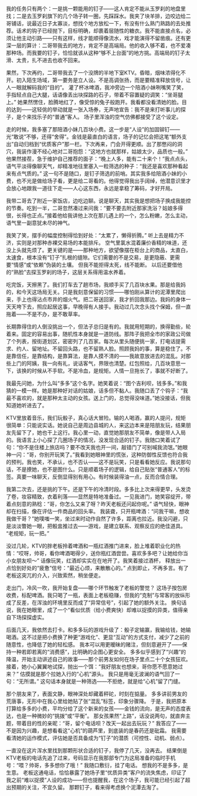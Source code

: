 我的任务只有两个：一是挑一颗能用的钉子——这人肯定不能从玉罗刹的地盘里找；二是去玉罗刹旗下的几个场子转一圈，先踩踩水。我夹了块羊排，边咬边给二哥铺话，说最近日子太寡淡，想找个地方放松一下，有没有什么熟门熟路的去处推荐。话术的钩子已经抛下，目标明确，却裹着层随性的糖衣。我不能直接点名，必须让他主动引路——只有这样，线才能顺得像流水，戏才能演得不留凿痕。还有更深一层的算计：二哥带我去的地方，肯定不是高端局。他的收入够不着，也不爱凑那种场。而我要的钉子，恰恰就该从这种“够不上台面”的地方挑。高端局的钉子太滑、太贵，扎不进去也收不回来。

果然，下次再约，二哥带我去了一个没牌的半地下室KTV。昏暗，烟味浓得化不开。初入陌生场域，第一要务是立人设。不是高调张扬，而是要精准释放信号，让人一眼就解码我的“目的”。 灌了杯冰啤酒，我冲旁边一个陪酒小妹咧嘴笑了笑，手指轻点自己大腿，话语像丢出块探路的石子，带着不容置疑的调笑：“坐哥腿上。” 她果然愣住，脸腾地红了，像受惊的兔子般跑开。我看都没看清她的脸。目的达到——这轻佻的举动就是一张入场券，无声地宣告：我不是来打听事儿的探子，是个来找乐子的“普通”客人。 场子里浑浊的空气仿佛都接受了这个设定。

走的时候，我多塞了那陪酒小妹几百块小费。这一步是“人设”的加固铆钉——光“敢说”不够，还得“舍得”。金钱是最直白的语言，场子的记忆会把这笔“额外支出”自动归档到“优质客户”那一栏。下次再来，门会开得更顺。出了那憋闷的洞穴，我装作漫不经心地对二哥抱怨：“这地方也就那样，姑娘太少，品质也一般。” 他果然接茬，急于维护自己推荐的面子：“晚上人多，能有二十来个！”我点点头，语气平淡得像聊天气，却精准地往里塞入一粒筛选的种子：“我还是喜欢那种看起来有点气质的。” 这一句不是随口，是钉子筛选的前哨。其实我多给陪酒小妹的小费，也不光是做给场子看，更是给二哥看的。他得觉得我出手阔绰，他潜意识里才会放心地跟我一道往下走——人心这东西，永远是拿稳了筹码，才好开局。

我带二哥去了附近一家饭店，边吃边聊。说是聊天，其实我是想把场子换成我能控的节奏。吃到一半，二哥忽然凑过来问我：“要不要去附近那家洗浴？姑娘多得很，长得也正点。”接着他给我讲他上次在那儿遇上的一个，怎么粉嫩，怎么主动，语气里一副意犹未尽的神气。

我笑了笑，摆手的幅度控制得恰到好处：“太累了，懒得折腾。” 听上去是精力不济，实则是对那种赤裸交易场的本能排斥。 空气里氯水混着廉价香精的味道，还没上头就先烦了。更关键的是——那种地方，欲望像摆在柜台上的商品，太直白，太速食，根本没有“钉子”扎根的缝隙。它们需要的不是交易，是更隐蔽、更需要“情感”或“依赖”伪装的土壤。 但我不能拒得太死，线不能断。 以后还要借他的“熟脸”去探玉罗刹的场子，这层关系得用温水养着。

吃完饭，天擦黑了。我们打车去了趟市场，我顺手买了几百块水果。那是给我妈的，和今天这场局无关。只是我刻意保留的习惯——哪怕刚从算计的泥潭里爬出来，手上也得沾点市井的烟火气。把二哥送回家，我才折回我那边。我妈的身体一天天垮下去，照应起居这事，早晚得有人接手。我动过几次念头找个保姆，但一直拖着——不是不办，是不敢草率。

长期靠得住的人倒没挑出一个，但法子总归是有的。我就用短期的，换得勤些，轮着来。固定的容易出事，随机性本身就是一道防线。那阵子我把全市的家政公司做了个列表，按街道划区，密密列了几百家。每次从里头随便挑一家，打电话提需求、约人、留地址。不留回头路，也不留熟人脸。照顾我妈的事，算是稳住了。不是靠信任，是靠结构，是靠算法，是靠人摸不清的——我故意放进去的混乱。对那些上门的阿姨，我一向有礼，说话客气，界限也清楚。红包照给，几百块意思一下，该换的时候从不手软。不是冷血，是规矩。人情一旦拖长了，事就不好断了。

我最先问她，为什么叫“多多”这个名字。她笑着说：“图个吉利呗，钱多多。”和我猜的一模一样。她是那种好对话的姑娘，话多但不黏人。我随口丢了个钩子：“我最不喜欢的，就是那种太主动的女孩。送上门的，总觉得没味道。”她没接话，但我知道她听进去了。

KTV里放着音乐，我们玩骰子，真心话大冒险。输的人喝酒，赢的人提问，规矩很简单：只能说实话。她说自己是周边县城的人，来这边本来是陪朋友玩，结果朋友先留下了，她也干上这行。我心里一动，直觉她那朋友不简单，像是带人入局的。我语言上小心探了几圈场子的情况，没发现合适的钉子。我随口笑着试了句：“你不是住楼上旅店吗？要不改天我也开一间，敲错门了可别喊我流氓。”她眼神一闪：“哥，你别开玩笑了。”我看到她眼神里的慌张，这种防御性反馈也符合我的预判。我也笑，不承认，也不否认——这不是玩笑，只是看看她反应。我说那句话，不是撩她，也不是图什么。只是顺着场子的逻辑，给自己贴张“普通客人”的标签。真要一味聊天，反倒显得别有用心。有时候装得油一点，反而合情合理。

我第二次去，还是挑的下午。还是下午的冷清时段。多多比上次来得更早，头发烫了卷，妆容精致，衣着利落——显然是特地准备过。一见我进门，她笑容绽开，带着点刻意的熟稔：“哥，你怎么又来了呀？昨天老板还问起你呢。” 语气轻快，眼神却在扫描，像在评估一件商品的回头率。 我装聋，只开瓶啤酒：“问我干嘛，想收我做干哥？”她噗嗤一笑，坐过来时动作自然了许多，距离也拉近。我没闪避，只是淡淡瞥她一眼，把骰盅推过去——游戏，是建立联系、观察反应的绝佳道具。 “老规矩，玩一把。”

没过几轮，KTV的胖老板拎着啤酒和一瓶红酒推门进来，脸上堆着职业化的热情：“哎呀，帅哥，看你啤酒喝得少，送你瓶红酒尝尝。喜欢多多吧？让她给你当小女朋友呗～” 话像玩笑，红酒却实实在在地开了。我笑着接过酒杯， 释放出一点恰到好处的“疲惫”信号：“最近心烦，来散散心的。” 点到即止，不再多言。有了老板这突兀的介入，兴致索然，稍坐便走。

走出门，冷风一吹，我开始复盘——哪个环节触发了老板的警觉？ 这场子按包房收费，标配啤酒。我只喝了一瓶，表面上老板稳赚，但我的“克制”与常客的放纵形成了反差，在浑浊的环境里反而成了“异常信号”，引起了她的额外关注。 换句话说，我在她眼里，成了一个“看似优质（给小费爽快）却难以捉摸的异类，值得亲自下场探探虚实。

后面几天，我依然去打卡。和多多玩的游戏升级了：骰子定输赢，我输给钱，她输喝酒。这不过是把小费换了种更“游戏化”、更显“互动”的方式支付，减少了之前的随意性，也降低了她的轻松感。 我本可以用更暧昧的赌注，但刻意避开了——保持一种若即若离的“消费感”，比明确的企图心更安全。 多多似乎感到了“兴趣”的降温，开始主动讲述自己的故事——那个前男友如何在场子里点二十个女孩狂欢。接着，她小心翼翼地试探，抛出一个饵：“我好朋友也想来，哥你愿不愿意她过来？” 估摸就是那个拉她入行的“心机”源头。 我只是用毫无波澜的语气回了一句：“无所谓。” 这句话本身就是一种筛选——不拒绝，就是给“心机”留了门缝。

那个朋友来了，表面文静，眼神深处却藏着秤砣，时刻在掂量。 多多讲前男友的荒唐事，无形中在我心里给她贴了张“混乱”标签，印象分骤降。 于是，我把原本打算给多多的小费，平均分给了这个新来的女孩——金钱的流向，是无声的态度表达，也是一种微妙的“挑拨”或“平衡”。 那女孩果然“上路”，话没说两句，就直奔主题，带着目的性的亲昵：“哥，留个电话呗？改天一起出去玩玩？” 我答应了——不是因为兴趣，是想看看这“心机”的葫芦里，到底装的是春药还是砒霜。 我需要看清她的运作模式，评估她是否具备成为“钉子”的潜质（可控性、动机、弱点）。

一直没在这片浑水里找到那颗形状合适的钉子，我停了几天，没再去。 结果倒是KTV老板的电话先追了过来，号码显示在我那部专门为这局准备的临时手机号：“喂？帅哥，多多想你了哦！” 我随口敷衍，挂了电话。 想我的不是多多，是生意。 老板这通电话，恰恰暴露了她场子里“优质异类”客户的流失焦虑，印证了我之前“难以捉摸”人设的成功——但也提醒我，在这个场子，我可能已经引起了超出预期的关注，不宜久留。 那颗钉子，看来得考虑换个泥潭去淘了。



